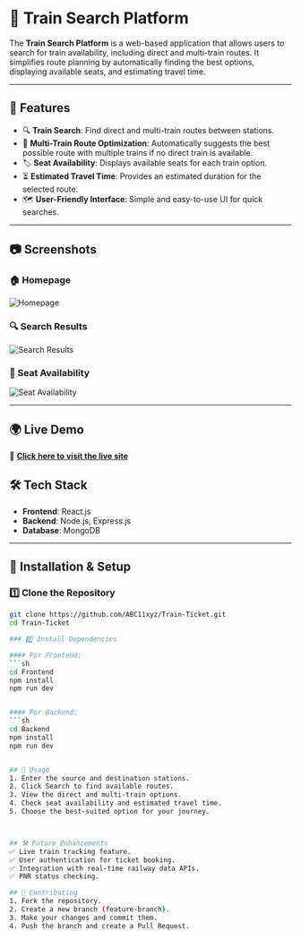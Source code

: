 # 🚆 Train Search Platform

The **Train Search Platform** is a web-based application that allows users to search for train availability, including direct and multi-train routes. It simplifies route planning by automatically finding the best options, displaying available seats, and estimating travel time.

---




## 🌟 Features

- 🔍 **Train Search**: Find direct and multi-train routes between stations.
- 🔄 **Multi-Train Route Optimization**: Automatically suggests the best possible route with multiple trains if no direct train is available.
- 🏷 **Seat Availability**: Displays available seats for each train option.
- ⏳ **Estimated Travel Time**: Provides an estimated duration for the selected route.
- 🗺 **User-Friendly Interface**: Simple and easy-to-use UI for quick searches.

---

## 📷 Screenshots

### 🏠 Homepage
![Homepage](screenshots/homepage.png)

### 🔍 Search Results
![Search Results](screenshots/search-results.png)

### 🚆 Seat Availability
![Seat Availability](screenshots/seat-availability.png)


---

## 🌍 Live Demo  
🚀 **[Click here to visit the live site](https://train-ticket-rvn.vercel.app/)**



## 🛠 Tech Stack

- **Frontend**: React.js 
- **Backend**: Node.js, Express.js
- **Database**: MongoDB 

---

## 🚀 Installation & Setup

### 1️⃣ Clone the Repository
```sh
git clone https://github.com/ABC11xyz/Train-Ticket.git
cd Train-Ticket

### 2️⃣ Install Dependencies

#### For Frontend:
```sh
cd Frontend
npm install
npm run dev


#### For Backend:
```sh
cd Backend
npm install
npm run dev


## 📌 Usage
1. Enter the source and destination stations.
2. Click Search to find available routes.
3. View the direct and multi-train options.
4. Check seat availability and estimated travel time.
5. Choose the best-suited option for your journey.



## 🛠 Future Enhancements
✅ Live train tracking feature.
✅ User authentication for ticket booking.
✅ Integration with real-time railway data APIs.
✅ PNR status checking.

## 🤝 Contributing
1. Fork the repository.
2. Create a new branch (feature-branch).
3. Make your changes and commit them.
4. Push the branch and create a Pull Request.




